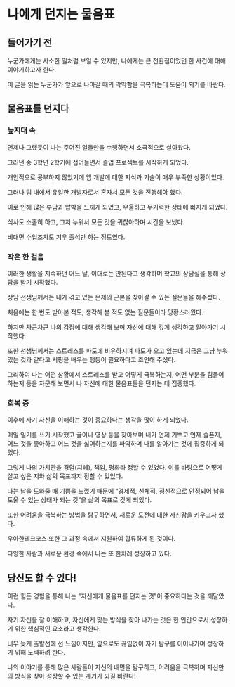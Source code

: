 # 나에게 던지는 물음표

## 들어가기 전
누군가에게는 사소한 일처럼 보일 수 있지만, 나에게는 큰 전환점이었던 한 사건에 대해 이야기하고자 한다. 

이 글을 읽는 누군가가 앞으로 나아갈 때의 막막함을 극복하는데 도움이 되기를 바란다.


## 물음표를 던지다
### 늪지대 속
언제나 그랬듯이 나는 주어진 일들만을 수행하면서 소극적으로 살아왔다.

그러던 중 3학년 2학기에 접어들면서 졸업 프로젝트를 시작하게 되었다.

개인적으로 공부하지 않았기에 앱 개발에 대한 지식과 기술이 매우 부족한 상황이었다.

그러나 팀 내에서 유일한 개발자로서 혼자서 모든 것을 진행해야 했다.

이로 인해 많은 부담과 압박을 느끼게 되었고, 우울하고 무기력한 상태에 빠지게 되었다.

식사도 소홀히 하고, 그저 누워서 모든 것을 귀찮아하며 시간을 보냈다.

비대면 수업조차도 겨우 출석만 하는 정도였다.

### 작은 한 걸음
이러한 생활을 지속하던 어느 날, 이대로는 안된다고 생각하며 학교의 상담실을 통해 상담을 받기 시작했다. 

상담 선생님께서는 내가 겪고 있는 문제의 근본을 찾아갈 수 있는 질문들을 해주셨다. 

처음에는 한 번도 받아본 적도, 생각해 본 적도 없는 질문들이라 당황스러웠다. 

하지만 차근차근 나의 감정에 대해 생각해 보며 자신에 대해 깊게 생각하고 알아가기 시작했다.

또한 선생님께서는 스트레스를 파도에 비유하시며 파도가 오고 있는데 지금은 그냥 누워있는 것과 같다고 서핑을 배우는 행동이 필요하다고 조언해 주셨다.

그리하여 나는 어떤 상황에서 스트레스를 받고 어떻게 극복하는지, 어떤 부분을 힘들어하는지 등을 자문해 보면서 나 자신에 대한 물음표들을 던지는 데 집중했다.

### 회복 중
이후에 자기 자신을 이해하는 것이 중요하다는 생각을 많이 하게 되었다. 

매일 일기를 쓰기 시작했고 글이나 영상 등을 찾아보며 내가 언제 기쁘고 언제 슬픈지, 어느 것을 좋아하고 어느 것을 싫어하는지를 파악하며 나를 알아가는 것에 집중하게 되었다. 

그렇게 나의 가치관을 경험(지혜), 책임, 평화라 정할 수 있었다. 이를 바탕으로 어떻게 살고 싶은 지와 삶의 목표까지 정할 수 있었다. 

나는 남을 도와줄 때 기쁨을 느꼈기 때문에 “경제적, 신체적, 정신적으로 안정되어 남을 도울 수 있는 상태가 되는 것”을 삶의 목표로 갖게 되었다.

또한 어려움을 극복하는 방법을 탐구하면서, 새로운 도전에 대한 자신감을 키우고자 했다.

우아한테크코스 또한 그 과정 속에서 지원하여 합류하게 된 것이다.

다양한 사람과 새로운 환경 속에서 나는 또 한차례 성장하고 있다.

## 당신도 할 수 있다!
이런 힘든 경험을 통해 나는 "자신에게 물음표를 던지는 것"이 중요하다는 것을 깨달았다. 

자기 자신을 잘 이해하고, 자신에게 맞는 방식을 찾아 나가는 것은 한 인간으로서 성장하기 위한 핵심적인 요소라고 생각한다.

너무 늦게 출발선에 선 느낌이지만, 앞으로도 끊임없이 자기 탐구를 이어나가며 성장하기 위해 노력하려 한다. 

나의 이야기를 통해 많은 사람들이 자신의 내면을 탐구하고, 어려움을 극복하며 자신만의 방식을 찾아 성장할 수 있는 계기가 되길 바란다!

